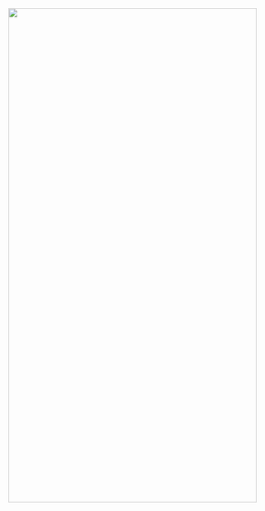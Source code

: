<img src="https://github-readme-linkedin.herokuapp.com?username=soroush-chehresa&test=tetttt" width="100%" height="1000px" />
